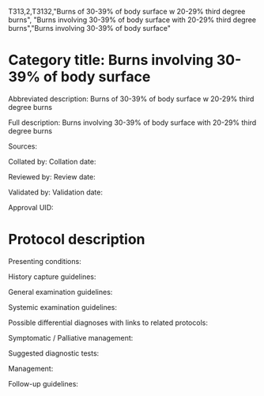 T313,2,T3132,"Burns of 30-39% of body surface w 20-29% third degree burns", "Burns involving 30-39% of body surface with 20-29% third degree burns","Burns involving 30-39% of body surface"
# Category title: Burns involving 30-39% of body surface

Abbreviated description: Burns of 30-39% of body surface w 20-29% third degree burns

Full description: Burns involving 30-39% of body surface with 20-29% third degree burns

Sources:

Collated by:
Collation date:

Reviewed by:
Review date:

Validated by:
Validation date:

Approval UID:

# Protocol description

Presenting conditions:

History capture guidelines:

General examination guidelines:

Systemic examination guidelines:

Possible differential diagnoses with links to related protocols:

Symptomatic / Palliative management:

Suggested diagnostic tests:

Management:

Follow-up guidelines:
